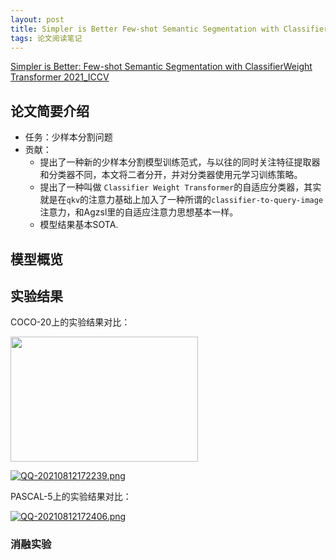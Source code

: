```yaml
---
layout: post
title: Simpler is Better Few-shot Semantic Segmentation with ClassifierWeight Transformer
tags: 论文阅读笔记
---
```


[Simpler is Better: Few-shot Semantic Segmentation with ClassifierWeight Transformer 2021_ICCV](https://arxiv.org/abs/2108.03032)


## 论文简要介绍
- 任务：少样本分割问题
- 贡献：
  - 提出了一种新的少样本分割模型训练范式，与以往的同时关注特征提取器和分类器不同，本文将二者分开，并对分类器使用元学习训练策略。
  - 提出了一种叫做 `Classifier Weight Transformer`的自适应分类器，其实就是在`qkv`的注意力基础上加入了一种所谓的`classifier-to-query-image`注意力，和Agzsl里的自适应注意力思想基本一样。
  - 模型结果基本SOTA.


## 模型概览




## 实验结果

COCO-20上的实验结果对比：

<img src="https://i.postimg.cc/VLp5b19J/QQ-20210812172239.png" width = "300" height = "200" alt="" align=center />

[![QQ-20210812172239.png](https://i.postimg.cc/VLp5b19J/QQ-20210812172239.png)](https://postimg.cc/6yVBDkmK)

PASCAL-5上的实验结果对比：

[![QQ-20210812172406.png](https://i.postimg.cc/vTDHcSc7/QQ-20210812172406.png)](https://postimg.cc/1VhZdB04)


### 消融实验
### 





